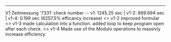 -----------------------------------------------------------------------------------------
V1 Zeitmessung '7331' check number -- v1: 1245.25 sec | v1-2: 889.694 sec | v1-4: 0.199 sec (6257.5% efficancy increase) <>
v1-2 improved formular <>
v1-3 made calculation into a function. added loop to keep program open after each check. <>
v1-4 Made use of the Modulo operations to massivly increase efficiency 
